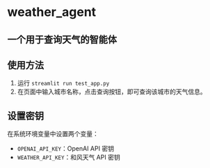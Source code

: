 # weather_agent
## 一个用于查询天气的智能体

## 使用方法
1. 运行 `streamlit run test_app.py`
2. 在页面中输入城市名称，点击查询按钮，即可查询该城市的天气信息。

## 设置密钥
在系统环境变量中设置两个变量：
- `OPENAI_API_KEY`：OpenAI API 密钥
- `WEATHER_API_KEY`：和风天气 API 密钥

